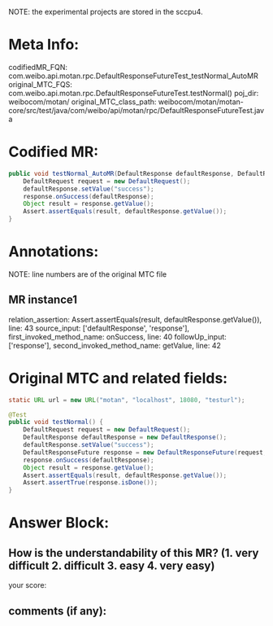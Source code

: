 NOTE: the experimental projects are stored in the sccpu4.

# Meta Info:
codifiedMR_FQN:
com.weibo.api.motan.rpc.DefaultResponseFutureTest_testNormal_AutoMR
original_MTC_FQS:
com.weibo.api.motan.rpc.DefaultResponseFutureTest.testNormal()
poj_dir:
weibocom/motan/
original_MTC_class_path:
weibocom/motan/motan-core/src/test/java/com/weibo/api/motan/rpc/DefaultResponseFutureTest.java

# Codified MR:
```java
public void testNormal_AutoMR(DefaultResponse defaultResponse, DefaultResponseFuture response) {
    DefaultRequest request = new DefaultRequest();
    defaultResponse.setValue("success");
    response.onSuccess(defaultResponse);
    Object result = response.getValue();
    Assert.assertEquals(result, defaultResponse.getValue());
}
```

# Annotations:
NOTE: line numbers are of the original MTC file
## MR instance1
relation_assertion: Assert.assertEquals(result, defaultResponse.getValue()), line: 43 
source_input: ['defaultResponse', 'response'], first_invoked_method_name: onSuccess, line: 40 
followUp_input: ['response'], second_invoked_method_name: getValue, line: 42 


# Original MTC and related fields:
```java
static URL url = new URL("motan", "localhost", 18080, "testurl");

@Test
public void testNormal() {
    DefaultRequest request = new DefaultRequest();
    DefaultResponse defaultResponse = new DefaultResponse();
    defaultResponse.setValue("success");
    DefaultResponseFuture response = new DefaultResponseFuture(request, 100, url);
    response.onSuccess(defaultResponse);
    Object result = response.getValue();
    Assert.assertEquals(result, defaultResponse.getValue());
    Assert.assertTrue(response.isDone());
}

```


# Answer Block: 
## How is the understandability of this MR? (1. very difficult 2. difficult 3. easy 4. very easy)
your score: 
## comments (if any): 
```txt

```